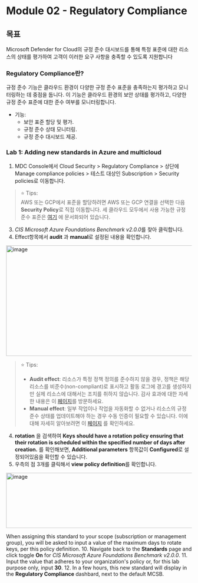 # Module 02 - Regulatory Compliance

## 목표
Microsoft Defender for Cloud의 규정 준수 대시보드를 통해 특정 표준에 대한 리소스의 상태를 평가하여 고객이 이러한 요구 사항을 충족할 수 있도록 지원합니다

### Regulatory Compliance란? <br>
규정 준수 기능은 클라우드 환경이 다양한 규정 준수 표준을 충족하는지 평가하고 모니터링하는 데 중점을 둡니다. 이 기능은 클라우드 환경의 보안 상태를 평가하고, 다양한 규정 준수 표준에 대한 준수 여부를 모니터링합니다.

* 기능:
  * 보안 표준 할당 및 평가.
  * 규정 준수 상태 모니터링.
  * 규정 준수 대시보드 제공.

### Lab 1: Adding new standards in Azure and multicloud

1.	MDC Console에서 Cloud Security >  Regulatory Compliance > 상단에 Manage compliance policies > 테스트 대상인 Subscription > Security policies로 이동합니다.

> ⭐ Tips: <br>
AWS 또는 GCP에서 표준을 할당하려면 AWS 또는 GCP 연결을 선택한 다음 **Security Policy**로 직접 이동합니다. 세 클라우드 모두에서 사용 가능한 규정 준수 표준은 [여기](https://learn.microsoft.com/en-us/azure/defender-for-cloud/concept-regulatory-compliance-standards#available-compliance-standards) 에 문서화되어 있습니다.

3. *CIS Microsoft Azure Foundations Benchmark v2.0.0*를 찾아 클릭합니다. 
5. Effect항목에서 **audit** 과 **manual**로 설정된 내용을 확인합니다. 
<img src="https://github.com/user-attachments/assets/1b5f7e6b-014f-42cc-abd2-5b76072814ed" alt="image" width="700" height="300">

> ⭐ Tips: <br>
> * **Audit effect**: 리소스가 특정 정책 정의를 준수하지 않을 경우, 정책은 해당 리소스를 비준수(non-compliant)로 표시하고 활동 로그에 경고를 생성하지만 실제 리소스에 대해서는 조치를 취하지 않습니다. 감사 효과에 대한 자세한 내용은 이 [페이지](https://learn.microsoft.com/en-us/azure/governance/policy/concepts/effect-audit)를 방문하세요.
> * **Manual effect**: 일부 작업이나 작업을 자동화할 수 없거나 리소스의 규정 준수 상태를 업데이트해야 하는 경우 수동 인증이 필요할 수 있습니다. 이에 대해 자세히 알아보려면 이 [페이지](https://learn.microsoft.com/en-us/azure/governance/policy/concepts/effect-manual) 를 확인하세요.

4. **rotation** 을 검색하여 **Keys should have a rotation policy ensuring that their rotation is scheduled within the specified number of days after creation.** 를 확인해보면, **Additional parameters** 항목값이 **Configured**로 설정되어있음을 확인할 수 있습니다.
5. 우측의 점 3개를 클릭해서 **view policy definition**를 확인합니다.
<img src="https://github.com/user-attachments/assets/027ea85e-5303-4966-aec6-2a5b03d53b0e" alt="image" width="700" height="150">
   
When assigning this standard to your scope (subscription or management group), you will be asked to input a value of the maximum days to rotate keys, per this policy definition. 
10.  Navigate back to the **Standards** page and click toggle **On** for *CIS Microsoft Azure Foundations Benchmark v2.0.0*. 
11.  Input the value that adheres to your organization's policy or, for this lab purpose only, input **30**. 
12.  In a few hours, this new standard will display in the **Regulatory Compliance** dashbard, next to the default MCSB. 
